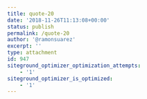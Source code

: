 ```yaml
---
title: quote-20
date: '2018-11-26T11:13:08+00:00'
status: publish
permalink: /quote-20
author: '@ramonsuarez'
excerpt: ''
type: attachment
id: 947
siteground_optimizer_optimization_attempts:
    - '1'
siteground_optimizer_is_optimized:
    - '1'
---
```

<!DOCTYPE html PUBLIC "-//W3C//DTD HTML 4.0 Transitional//EN" "http://www.w3.org/TR/REC-html40/loose.dtd">
<?xml encoding="UTF-8">

